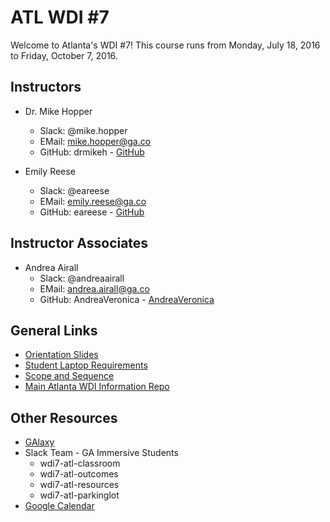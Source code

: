 # ATL WDI #7

Welcome to Atlanta's WDI #7!
This course runs from Monday, July 18, 2016 to Friday, October 7, 2016.

## Instructors

* Dr. Mike Hopper
  - Slack: @mike.hopper
  - EMail: mike.hopper@ga.co
  - GitHub: drmikeh - [GitHub](https://github.com/drmikeh)

* Emily Reese
  - Slack:  @eareese
  - EMail:  emily.reese@ga.co
  - GitHub: eareese - [GitHub](https://github.com/eareese)

## Instructor Associates

* Andrea Airall
  - Slack: @andreaairall
  - EMail: andrea.airall@ga.co
  - GitHub: AndreaVeronica - [AndreaVeronica](https://github.com/AndreaVeronica)

## General Links

* [Orientation Slides](orientation-deck.pdf)
* [Student Laptop Requirements](https://github.com/ATL-WDI-Curriculum/student-laptop-requirements-and-setup)
* [Scope and Sequence](scope-and-sequence.md)
* [Main Atlanta WDI Information Repo](https://github.com/ATL-WDI-Curriculum/wdi)

## Other Resources

* [GAlaxy](https://ga-laxy.herokuapp.com)
* Slack Team - GA Immersive Students
  * wdi7-atl-classroom
  * wdi7-atl-outcomes
  * wdi7-atl-resources
  * wdi7-atl-parkinglot
* [Google Calendar](https://calendar.google.com/calendar/embed?src=generalassemb.ly_f2qemu3bfs60pji9n2rmia5t1c%40group.calendar.google.com&ctz=America/New_York)
